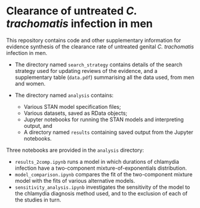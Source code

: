 # Clearance of untreated _C. trachomatis_ infection in men

This repository contains code and other supplementary information for evidence synthesis of the clearance rate of untreated genital _C. trachomatis_ infection in men.

* The directory named `search_strategy` contains details of the search strategy used for updating reviews of the evidence, and a supplementary table (`data.pdf`) summarising all the data used, from men and women.

* The directory named `analysis` contains:
	- Various STAN model specification files;
	- Various datasets, saved as RData objects;
	- Jupyter notebooks for running the STAN models and interpreting output, and
	- A directory named `results` containing saved output from the Jupyter notebooks.
	
Three notebooks are provided in the `analysis` directory:

* `results_2comp.ipynb` runs a model in which durations of chlamydia infection have a two-component mixture-of-exponentials distribution.
* `model_comparison.ipynb` compares the fit of the two-component mixture model with the fits of various alternative models.
* `sensitivity_analysis.ipynb` investigates the sensitivity of the model to the chlamydia diagnosis method used, and to the exclusion of each of the studies in turn.